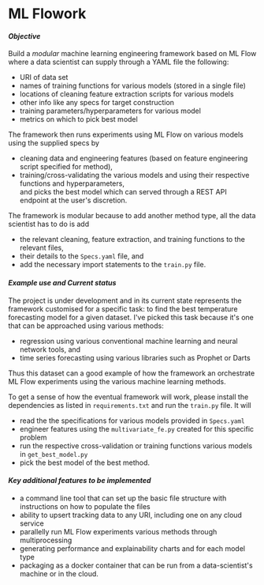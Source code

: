 # ML Flowork


#### _Objective_
Build a _modular_ machine learning engineering framework based on ML Flow where a data scientist can supply through a YAML file the following:  
- URI of data set  
- names of training functions for various models (stored in a single file)  
- locations of cleaning feature extraction scripts for various models  
- other info like any specs for target construction  
- training parameters/hyperparameters for various model  
- metrics on which to pick best model   

The framework then runs experiments using ML Flow on various models using the supplied specs by   
- cleaning data and engineering features (based on feature engineering script specified for method),  
- training/cross-validating the various models and using their respective functions and hyperparameters,  
and picks the best model which can served through a REST API endpoint at the user's discretion.  


The framework is modular because to add another method type, all the data scientist has to do is add   
- the relevant cleaning, feature extraction, and training functions to the relevant files,  
- their details to the `Specs.yaml` file, and 
- add the necessary import statements to the  `train.py` file.

#### _Example use and Current status_
The project is under development and in its current state represents the framework customised for a specific task: to find the best temperature forecasting model for a given dataset. I've picked this task because it's one that can be approached using various methods:  
- regression using various conventional machine learning and neural network tools, and   
- time series forecasting using various libraries such as Prophet or Darts

Thus this dataset can a good example of how the framework an orchestrate ML Flow experiments using the various machine learning methods. 

To get a sense of how the eventual framework will work, please install the dependencies as listed in `requirements.txt` and run the `train.py` file. It will  
- read the the specifications for various models provided in `Specs.yaml`  
- engineer features using the `multivariate_fe.py` created for this specific problem  
- run the respective cross-validation or training functions various models in `get_best_model.py`  
- pick the best model of the best method.   


#### _Key additional features to be implemented_
- a command line tool that can set up the basic file structure with instructions on how to populate the files  
- ability to upsert tracking data to any URI, including one on any cloud service  
- parallelly run ML Flow experiments various methods through multiprocessing  
- generating performance and explainability charts and for each model type  
- packaging as a docker container that can be run from a data-scientist's machine or in the cloud. 
 


